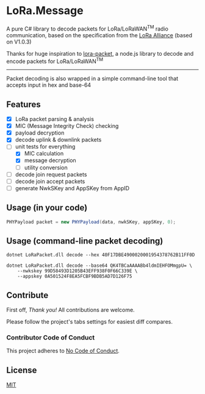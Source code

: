 # LoRa.Message

A pure C# library to decode packets for LoRa/LoRaWAN<sup>TM</sup> 
radio communication, based on the specification from 
the [LoRa Alliance](https://www.lora-alliance.org/) (based on V1.0.3)

Thanks for huge inspiration to [lora-packet](https://github.com/anthonykirby/lora-packet), 
a node.js library to decode and encode packets for LoRa/LoRaWAN<sup>TM</sup>

---------------------------------------

Packet decoding is also wrapped in a simple command-line tool that 
accepts input in hex and base-64

## Features

* [x] LoRa packet parsing & analysis
* [x] MIC (Message Integrity Check) checking
* [x] payload decryption
* [x] decode uplink & downlink packets
* [ ] unit tests for everything
  * [x] MIC calculation
  * [x] message decryption
  * [ ] utility conversion 
* [ ] decode join request packets
* [ ] decode join accept packets
* [ ] generate NwkSKey and AppSKey from AppID

## Usage (in your code)

```csharp
PHYPayload packet = new PHYPayload(data, nwkSKey, appSKey, 0);
```


## Usage (command-line packet decoding)

```dos
dotnet LoRaPacket.dll decode --hex 40F17DBE4900020001954378762B11FF0D
```

```dos
dotnet LoRaPacket.dll decode --base64 QK4TBCaAAAABb4ldmIEHFOMmgpU= \
    --nwkskey 99D58493D1205B43EFF938F0F66C339E \
    --appskey 0A501524F8EA5FCBF9BDB5AD7D126F75
```

## Contribute

First off, *Thank you!* All contributions are welcome.

Please follow the project's tabs settings for easiest diff compares.

### Contributor Code of Conduct

This project adheres to [No Code of Conduct](CODE_OF_CONDUCT.md).

## License
[MIT](LICENSE.md)
